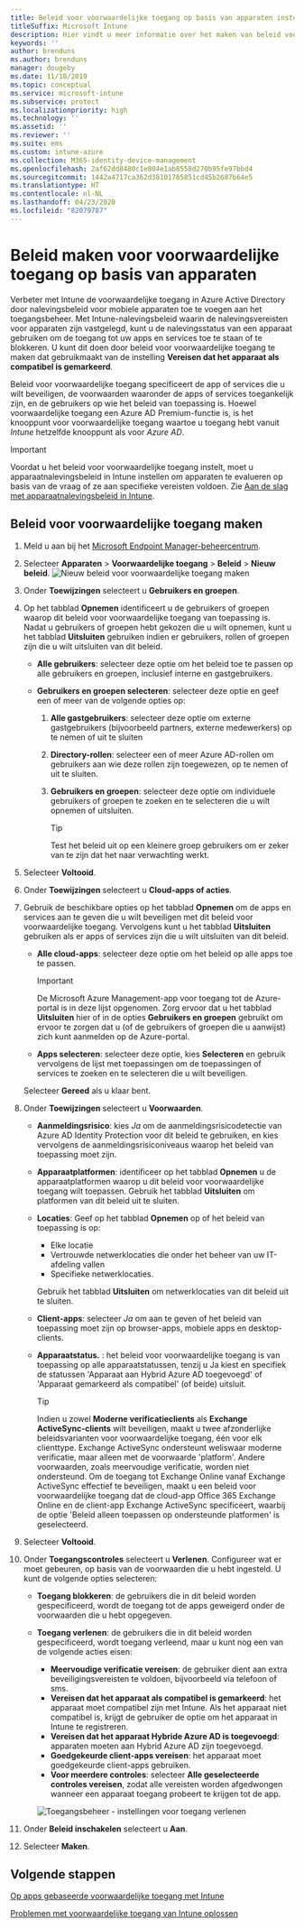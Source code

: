 ```yaml
---
title: Beleid voor voorwaardelijke toegang op basis van apparaten instellen met behulp van Intune
titleSuffix: Microsoft Intune
description: Hier vindt u meer informatie over het maken van beleid voor voorwaardelijke toegang op basis van apparaten met behulp van apparaatnalevingsbeleid van Microsoft Intune en Mobile Application Management (MAM).
keywords: ''
author: brenduns
ms.author: brenduns
manager: dougeby
ms.date: 11/18/2019
ms.topic: conceptual
ms.service: microsoft-intune
ms.subservice: protect
ms.localizationpriority: high
ms.technology: ''
ms.assetid: ''
ms.reviewer: ''
ms.suite: ems
ms.custom: intune-azure
ms.collection: M365-identity-device-management
ms.openlocfilehash: 2af62dd8480c1e804e1ab8558d270b95fe97bbd4
ms.sourcegitcommit: 1442a4717ca362d38101785851cd45b2687b64e5
ms.translationtype: HT
ms.contentlocale: nl-NL
ms.lasthandoff: 04/23/2020
ms.locfileid: "82079787"
---
```

# <a name="create-a-device-based-conditional-access-policy"></a>Beleid maken voor voorwaardelijke toegang op basis van apparaten

Verbeter met Intune de voorwaardelijke toegang in Azure Active Directory door nalevingsbeleid voor mobiele apparaten toe te voegen aan het toegangsbeheer. Met Intune-nalevingsbeleid waarin de nalevingsvereisten voor apparaten zijn vastgelegd, kunt u de nalevingsstatus van een apparaat gebruiken om de toegang tot uw apps en services toe te staan of te blokkeren. U kunt dit doen door beleid voor voorwaardelijke toegang te maken dat gebruikmaakt van de instelling **Vereisen dat het apparaat als compatibel is gemarkeerd**.

Beleid voor voorwaardelijke toegang specificeert de app of services die u wilt beveiligen, de voorwaarden waaronder de apps of services toegankelijk zijn, en de gebruikers op wie het beleid van toepassing is. Hoewel voorwaardelijke toegang een Azure AD Premium-functie is, is het knooppunt voor voorwaardelijke toegang waartoe u toegang hebt vanuit *Intune* hetzelfde knooppunt als voor *Azure AD*.

> [!IMPORTANT]
> Voordat u het beleid voor voorwaardelijke toegang instelt, moet u apparaatnalevingsbeleid in Intune instellen om apparaten te evalueren op basis van de vraag of ze aan specifieke vereisten voldoen. Zie [Aan de slag met apparaatnalevingsbeleid in Intune](device-compliance-get-started.md).

## <a name="create-conditional-access-policy"></a>Beleid voor voorwaardelijke toegang maken

1. Meld u aan bij het [Microsoft Endpoint Manager-beheercentrum](https://go.microsoft.com/fwlink/?linkid=2109431).

2. Selecteer **Apparaten** > **Voorwaardelijke toegang** > **Beleid** > **Nieuw beleid**.
  ![Nieuw beleid voor voorwaardelijke toegang maken](./media/create-conditional-access-intune/create-ca.png)

3. Onder **Toewijzingen** selecteert u **Gebruikers en groepen**.

4. Op het tabblad **Opnemen** identificeert u de gebruikers of groepen waarop dit beleid voor voorwaardelijke toegang van toepassing is. Nadat u gebruikers of groepen hebt gekozen die u wilt opnemen, kunt u het tabblad **Uitsluiten** gebruiken indien er gebruikers, rollen of groepen zijn die u wilt uitsluiten van dit beleid.

   - **Alle gebruikers**: selecteer deze optie om het beleid toe te passen op alle gebruikers en groepen, inclusief interne en gastgebruikers.

   - **Gebruikers en groepen selecteren**: selecteer deze optie en geef een of meer van de volgende opties op:
  
     1. **Alle gastgebruikers**: selecteer deze optie om externe gastgebruikers (bijvoorbeeld partners, externe medewerkers) op te nemen of uit te sluiten

     2. **Directory-rollen**: selecteer een of meer Azure AD-rollen om gebruikers aan wie deze rollen zijn toegewezen, op te nemen of uit te sluiten.

     3. **Gebruikers en groepen**: selecteer deze optie om individuele gebruikers of groepen te zoeken en te selecteren die u wilt opnemen of uitsluiten.

        > [!TIP]
        > Test het beleid uit op een kleinere groep gebruikers om er zeker van te zijn dat het naar verwachting werkt.

5. Selecteer **Voltooid**.

6. Onder **Toewijzingen** selecteert u **Cloud-apps of acties**.

7. Gebruik de beschikbare opties op het tabblad **Opnemen** om de apps en services aan te geven die u wilt beveiligen met dit beleid voor voorwaardelijke toegang. Vervolgens kunt u het tabblad **Uitsluiten** gebruiken als er apps of services zijn die u wilt uitsluiten van dit beleid.

   - **Alle cloud-apps**: selecteer deze optie om het beleid op alle apps toe te passen.
     > [!IMPORTANT]
     > De Microsoft Azure Management-app voor toegang tot de Azure-portal is in deze lijst opgenomen. Zorg ervoor dat u het tabblad **Uitsluiten** hier of in de opties **Gebruikers en groepen** gebruikt om ervoor te zorgen dat u (of de gebruikers of groepen die u aanwijst) zich kunt aanmelden op de Azure-portal. 

   - **Apps selecteren**: selecteer deze optie, kies **Selecteren** en gebruik vervolgens de lijst met toepassingen om de toepassingen of services te zoeken en te selecteren die u wilt beveiligen.

   Selecteer **Gereed** als u klaar bent.

8. Onder **Toewijzingen** selecteert u **Voorwaarden**.

   - **Aanmeldingsrisico**: kies *Ja* om de aanmeldingsrisicodetectie van Azure AD Identity Protection voor dit beleid te gebruiken, en kies vervolgens de aanmeldingsrisiconiveaus waarop het beleid van toepassing moet zijn.

   - **Apparaatplatformen**: identificeer op het tabblad **Opnemen** u de apparaatplatformen waarop u dit beleid voor voorwaardelijke toegang wilt toepassen. Gebruik het tabblad **Uitsluiten** om platformen van dit beleid uit te sluiten.

   - **Locaties**: Geef op het tabblad **Opnemen** op of het beleid van toepassing is op:
     - Elke locatie
     - Vertrouwde netwerklocaties die onder het beheer van uw IT-afdeling vallen
     - Specifieke netwerklocaties.

     Gebruik het tabblad **Uitsluiten** om netwerklocaties van dit beleid uit te sluiten.

   - **Client-apps**: selecteer *Ja* om aan te geven of het beleid van toepassing moet zijn op browser-apps, mobiele apps en desktop-clients.

   - **Apparaatstatus.** : het beleid voor voorwaardelijke toegang is van toepassing op alle apparaatstatussen, tenzij u Ja kiest en specifiek de statussen 'Apparaat aan Hybrid Azure AD toegevoegd' of 'Apparaat gemarkeerd als compatibel' (of beide) uitsluit.

     > [!TIP]
     > Indien u zowel **Moderne verificatieclients** als **Exchange ActiveSync-clients** wilt beveiligen, maakt u twee afzonderlijke beleidsvarianten voor voorwaardelijke toegang, één voor elk clienttype. Exchange ActiveSync ondersteunt weliswaar moderne verificatie, maar alleen met de voorwaarde 'platform'. Andere voorwaarden, zoals meervoudige verificatie, worden niet ondersteund. Om de toegang tot Exchange Online vanaf Exchange ActiveSync effectief te beveiligen, maakt u een beleid voor voorwaardelijke toegang dat de cloud-app Office 365 Exchange Online en de client-app Exchange ActiveSync specificeert, waarbij de optie 'Beleid alleen toepassen op ondersteunde platformen' is geselecteerd.

9. Selecteer **Voltooid**.

10. Onder **Toegangscontroles** selecteert u **Verlenen**. Configureer wat er moet gebeuren, op basis van de voorwaarden die u hebt ingesteld.  U kunt de volgende opties selecteren:

    - **Toegang blokkeren**: de gebruikers die in dit beleid worden gespecificeerd, wordt de toegang tot de apps geweigerd onder de voorwaarden die u hebt opgegeven.
    - **Toegang verlenen**: de gebruikers die in dit beleid worden gespecificeerd, wordt toegang verleend, maar u kunt nog een van de volgende acties eisen:
      - **Meervoudige verificatie vereisen**: de gebruiker dient aan extra beveiligingsvereisten te voldoen, bijvoorbeeld via telefoon of sms.
      - **Vereisen dat het apparaat als compatibel is gemarkeerd**: het apparaat moet compatibel zijn met Intune. Als het apparaat niet compatibel is, krijgt de gebruiker de optie om het apparaat in Intune te registreren.
      - **Vereisen dat het apparaat Hybride Azure AD is toegevoegd**: apparaten moeten aan Hybrid Azure AD zijn toegevoegd.
      - **Goedgekeurde client-apps vereisen**: het apparaat moet goedgekeurde client-apps gebruiken. 
      - **Voor meerdere controles**: selecteer **Alle geselecteerde controles vereisen**, zodat alle vereisten worden afgedwongen wanneer een apparaat toegang probeert te krijgen tot de app.

      ![Toegangsbeheer - instellingen voor toegang verlenen](./media/create-conditional-access-intune/create-ca-grant-access-settings.png)

11. Onder **Beleid inschakelen** selecteert u **Aan**.

12. Selecteer **Maken**.

## <a name="next-steps"></a>Volgende stappen

[Op apps gebaseerde voorwaardelijke toegang met Intune](app-based-conditional-access-intune.md)

[Problemen met voorwaardelijke toegang van Intune oplossen](https://support.microsoft.com/help/4456106)
